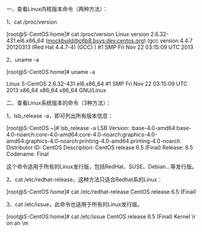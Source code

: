 一、查看Linux内核版本命令（两种方法）：

1、cat /proc/version

[root@S-CentOS home]# cat /proc/version
Linux version 2.6.32-431.el6.x86_64 (mockbuild@c6b8.bsys.dev.centos.org) (gcc version 4.4.7 20120313 (Red Hat 4.4.7-4) (GCC) ) #1 SMP Fri Nov 22 03:15:09 UTC 2013

2、uname -a

[root@S-CentOS home]# uname -a

Linux S-CentOS 2.6.32-431.el6.x86_64 #1 SMP Fri Nov 22 03:15:09 UTC 2013 x86_64 x86_64 x86_64 GNU/Linux

二、查看Linux系统版本的命令（3种方法）：

1、lsb_release -a，即可列出所有版本信息：

[root@S-CentOS ~]# lsb_release -a
LSB Version: :base-4.0-amd64:base-4.0-noarch:core-4.0-amd64:core-4.0-noarch:graphics-4.0-amd64:graphics-4.0-noarch:printing-4.0-amd64:printing-4.0-noarch
Distributor ID: CentOS
Description: CentOS release 6.5 (Final)
Release: 6.5
Codename: Final

这个命令适用于所有的Linux发行版，包括RedHat、SUSE、Debian…等发行版。

2、cat /etc/redhat-release，这种方法只适合Redhat系的Linux：

[root@S-CentOS home]# cat /etc/redhat-release
CentOS release 6.5 (Final)

3、cat /etc/issue，此命令也适用于所有的Linux发行版。

[root@S-CentOS home]# cat /etc/issue
CentOS release 6.5 (Final)
Kernel \r on an \m